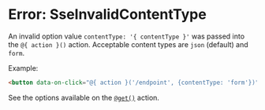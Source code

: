 # Error: SseInvalidContentType

An invalid option value `contentType: '{ contentType }'` was passed into the `@{ action }()` action. Acceptable content types are `json` (default) and `form`.

Example:

```html
<button data-on-click="@{ action }('/endpoint', {contentType: 'form'})"></div>
```

See the options available on the [`@get()`](/reference/action_plugins#get) action.